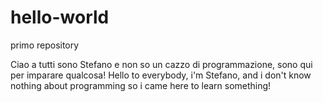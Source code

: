 # hello-world
primo repository


Ciao a tutti sono Stefano e non so un cazzo di programmazione, sono qui per imparare qualcosa!
Hello to everybody, i'm Stefano, and i don't know nothing about programming so i came here to learn something!
